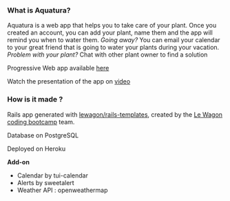 ### What is Aquatura?
Aquatura is a web app that helps you to take care of your plant.
Once you created an account, you can add your plant, name them and the app will remind you when to water them.
*Going away?* You can email your calendar to your great friend that is going to water your plants during your vacation.
*Problem with your plant?* Chat with other plant owner to find a solution

Progressive Web app available [here](https://aquatura.herokuapp.com/)

Watch the presentation of the app on [video](https://www.youtube.com/watch?v=CE2b6UzP2HM)

### How is it made ?
Rails app generated with [lewagon/rails-templates](https://github.com/lewagon/rails-templates), created by the [Le Wagon coding bootcamp](https://www.lewagon.com) team.

Database on PostgreSQL

Deployed on Heroku

**Add-on**

* Calendar by tui-calendar
* Alerts by sweetalert
* Weather API : openweathermap
